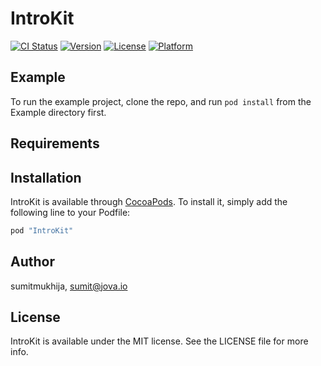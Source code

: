 # IntroKit

[![CI Status](http://img.shields.io/travis/sumitmukhija/IntroKit.svg?style=flat)](https://travis-ci.org/sumitmukhija/IntroKit)
[![Version](https://img.shields.io/cocoapods/v/IntroKit.svg?style=flat)](http://cocoapods.org/pods/IntroKit)
[![License](https://img.shields.io/cocoapods/l/IntroKit.svg?style=flat)](http://cocoapods.org/pods/IntroKit)
[![Platform](https://img.shields.io/cocoapods/p/IntroKit.svg?style=flat)](http://cocoapods.org/pods/IntroKit)

## Example

To run the example project, clone the repo, and run `pod install` from the Example directory first.

## Requirements

## Installation

IntroKit is available through [CocoaPods](http://cocoapods.org). To install
it, simply add the following line to your Podfile:

```ruby
pod "IntroKit"
```

## Author

sumitmukhija, sumit@jova.io

## License

IntroKit is available under the MIT license. See the LICENSE file for more info.
